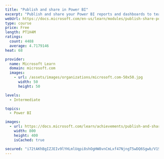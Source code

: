 ```yaml
---
title: "Publish and share in Power BI"
excerpt: "Publish and share your Power BI reports and dashboards to teammates in your organization or to everyone on the web."
webUrl: https://docs.microsoft.com/en-us/learn/modules/publish-share-power-bi/
type: course
price: Free
length: PT1H4M
ratings:
  count: 4488
  average: 4.7179146
heat: 68

provider:
  name: Microsoft Learn
  domain: microsoft.com
  images:
    - url: /assets/images/organizations/microsoft.com-50x50.jpg
      width: 50
      height: 50

levels:
  - Intermediate

topics:
  - Power BI

images:
  - url: https://docs.microsoft.com/learn/achievements/publish-and-share-with-power-bi-desktop-social.png
    width: 800
    height: 400
    isCached: true

secured: "i72tAKhBgIZJEIv9lYHLmlUqpi8shOgHW8vnCmLxf47NjngT5wDQ6Sgwb/V1S2z2DqUQqW4WBoE5YxHXdrYUPB6o9VMbCPaiFcUIGuRWBLk+aRKbpIOhrHDXWvJmjAJ8cFbOjvofCjPhNBnMgzyc+4vPEDZ5RNcc0Gh02X+xWAcvSUUH3f+wBtX5ex/4mvVPOkYrArlhQujTQzx7MFxR8eQGquPAcBu0sIp4ZQNegJ+Py7HWsRUN82IUWzE8NF5bi8QMzlT8M1WWjEhwZsUe9/skSmvFI91vaYhenUnld2rKPWlroOBGmeLNc5HIpzpXOzQassg7YZGIMGjvtkdZ3mIuKbdNOszxdPjS2rz5x+gAJ1xYBEXB/efX0MB8veRFAtlddWaSAvIPPFDE1WUY9jNyFX3P4EbPW2RVLMxJJn8=;9RrinS1ujTbKxRkYx+1UGQ=="
---
```


